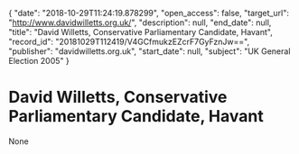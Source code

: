 {
  "date": "2018-10-29T11:24:19.878299", 
  "open_access": false, 
  "target_url": "http://www.davidwilletts.org.uk/", 
  "description": null, 
  "end_date": null, 
  "title": "David Willetts, Conservative Parliamentary Candidate, Havant", 
  "record_id": "20181029T112419/V4GCfmukzEZcrF7GyFznJw==", 
  "publisher": "davidwilletts.org.uk", 
  "start_date": null, 
  "subject": "UK General Election 2005"
}

# David Willetts, Conservative Parliamentary Candidate, Havant

None